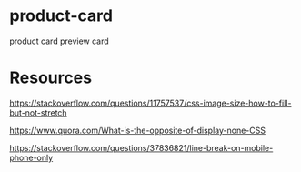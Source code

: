 # product-card

product card preview card

# Resources

https://stackoverflow.com/questions/11757537/css-image-size-how-to-fill-but-not-stretch

https://www.quora.com/What-is-the-opposite-of-display-none-CSS

https://stackoverflow.com/questions/37836821/line-break-on-mobile-phone-only
